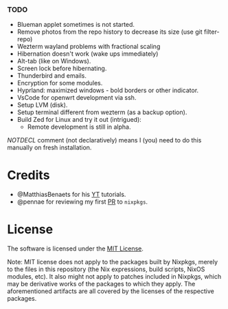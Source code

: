 ### TODO
* Blueman applet sometimes is not started.
* Remove photos from the repo history to decrease its size (use git filter-repo)
* Wezterm wayland problems with fractional scaling
* Hibernation doesn't work (wake ups immediately)
* Alt-tab (like on Windows).
* Screen lock before hibernating.
* Thunderbird and emails.
* Encryption for some modules.
* Hyprland: maximized windows - bold borders or other indicator.
* VsCode for openwrt development via ssh.
* Setup LVM (disk).
* Setup terminal different from wezterm (as a backup option).
* Build Zed for Linux and try it out (intrigued):
  * Remote development is still in alpha.

_NOTDECL_ comment (not declaratively) means I (you) need to do this manually on fresh installation.

# Credits
* @<!-- -->MatthiasBenaets for his [YT](https://github.com/MatthiasBenaets/nixos-config) tutorials.
* @<!-- -->pennae for reviewing my first [PR](https://github.com/NixOS/nixpkgs/pull/221321) to `nixpkgs`.

# License
The software is licensed under the [MIT License](LICENSE).

Note: MIT license does not apply to the packages built by Nixpkgs,
merely to the files in this repository (the Nix expressions, build
scripts, NixOS modules, etc). It also might not apply to patches
included in Nixpkgs, which may be derivative works of the packages to
which they apply. The aforementioned artifacts are all covered by the
licenses of the respective packages.

